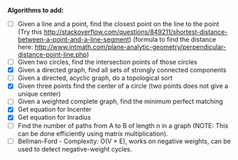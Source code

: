 **Algorithms to add:**
- [ ] Given a line and a point, find the closest point on the line to the point (Try this http://stackoverflow.com/questions/849211/shortest-distance-between-a-point-and-a-line-segment) (formula to find the distance here: http://www.intmath.com/plane-analytic-geometry/perpendicular-distance-point-line.php)
- [ ] Given two circles, find the intersection points of those circles
- [x] Given a directed graph, find all sets of strongly connected components
- [ ] Given a directed, acyclic graph, do a topological sort
- [x] Given three points find the center of a circle (two points does not give a unique center)
- [ ] Given a weighted complete graph, find the minimum perfect matching
- [x] Get equation for Incenter
- [x] Get equation for Inradius
- [ ] Find the number of paths from A to B of length n in a graph (NOTE: This can be done efficiently using matrix multiplication).
- [ ] Bellman-Ford - Complexity: O(V × E), works on negative weights, can be used to detect negative-weight cycles.

